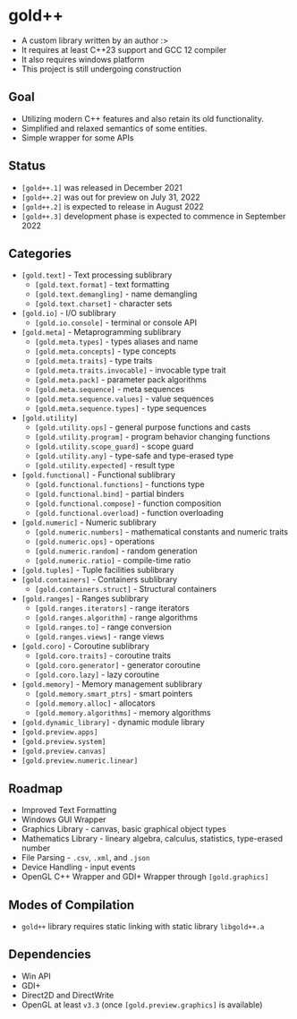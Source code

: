 # gold++ 
* A custom library written by an author :>
* It requires at least C++23 support and GCC 12 compiler
* It also requires windows platform
* This project is still undergoing construction

## Goal
* Utilizing modern C++ features and also retain its old functionality.
* Simplified and relaxed semantics of some entities.
* Simple wrapper for some APIs

## Status
* `[gold++.1]` was released in December 2021
* `[gold++.2]` was out for preview on July 31, 2022
* `[gold++.2]` is expected to release in August 2022
* `[gold++.3]` development phase is expected to commence in September 2022

## Categories
* `[gold.text]` - Text processing sublibrary
  * `[gold.text.format]` - text formatting
  * `[gold.text.demangling]` - name demangling
  * `[gold.text.charset]` - character sets
* `[gold.io]` - I/O sublibrary
  * `[gold.io.console]` - terminal or console API
* `[gold.meta]` - Metaprogramming sublibrary
  * `[gold.meta.types]` - types aliases and name
  * `[gold.meta.concepts]` - type concepts
  * `[gold.meta.traits]` - type traits
  * `[gold.meta.traits.invocable]` - invocable type trait
  * `[gold.meta.pack]` - parameter pack algorithms
  * `[gold.meta.sequence]` - meta sequences
  * `[gold.meta.sequence.values]` - value sequences
  * `[gold.meta.sequence.types]` - type sequences
* `[gold.utility]`
  * `[gold.utility.ops]` - general purpose functions and casts
  * `[gold.utility.program]` - program behavior changing functions
  * `[gold.utility.scope_guard]` - scope guard
  * `[gold.utility.any]` - type-safe and type-erased type
  * `[gold.utility.expected]` - result type
* `[gold.functional]` - Functional sublibrary
  * `[gold.functional.functions]` - functions type
  * `[gold.functional.bind]` - partial binders
  * `[gold.functional.compose]` - function composition
  * `[gold.functional.overload]` - function overloading
* `[gold.numeric]` - Numeric sublibrary
  * `[gold.numeric.numbers]` - mathematical constants and numeric traits
  * `[gold.numeric.ops]` - operations
  * `[gold.numeric.random]` - random generation
  * `[gold.numeric.ratio]` - compile-time ratio
* `[gold.tuples]` - Tuple facilities sublibrary
* `[gold.containers]` - Containers sublibrary
  * `[gold.containers.struct]` - Structural containers
* `[gold.ranges]` - Ranges sublibrary
  * `[gold.ranges.iterators]` - range iterators
  * `[gold.ranges.algorithm]` - range algorithms
  * `[gold.ranges.to]` - range conversion
  * `[gold.ranges.views]` - range views
* `[gold.coro]` - Coroutine sublibrary
  * `[gold.coro.traits]` - coroutine traits
  * `[gold.coro.generator]` - generator coroutine
  * `[gold.coro.lazy]` - lazy coroutine
* `[gold.memory]` - Memory management sublibrary
  * `[gold.memory.smart_ptrs]` - smart pointers
  * `[gold.memory.alloc]` - allocators
  * `[gold.memory.algorithms]` - memory algorithms
* `[gold.dynamic_library]` - dynamic module library
* `[gold.preview.apps]`
* `[gold.preview.system]`
* `[gold.preview.canvas]`
* `[gold.preview.numeric.linear]`

## Roadmap
* Improved Text Formatting
* Windows GUI Wrapper
* Graphics Library - canvas, basic graphical object types
* Mathematics Library - lineary algebra, calculus, statistics, type-erased number
* File Parsing - `.csv`, `.xml`, and `.json`
* Device Handling - input events 
* OpenGL C++ Wrapper and GDI+ Wrapper through `[gold.graphics]`

## Modes of Compilation
* `gold++` library requires static linking with static library `libgold++.a`

## Dependencies 
* Win API
* GDI+
* Direct2D and DirectWrite
* OpenGL at least `v3.3` (once `[gold.preview.graphics]` is available)
